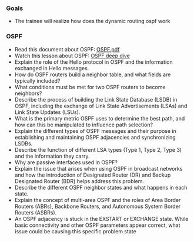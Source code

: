 ### Goals

- The trainee will realize how does the dynamic routing ospf work  

### OSPF

- Read this document about OSPF: [OSPF.pdf](https://www.routeralley.com/guides/ospf.pdf)
- Watch this lesson about OSPF: [OSPF deep dive](https://app.pluralsight.com/library/courses/protocol-deep-dive-ospf/table-of-contents)
- Explain the role of the Hello protocol in OSPF and the information exchanged in Hello messages.
- How do OSPF routers build a neighbor table, and what fields are typically included?
- What conditions must be met for two OSPF routers to become neighbors?
- Describe the process of building the Link State Database (LSDB) in OSPF, including the exchange of Link State Advertisements (LSAs) and Link State Updates (LSUs).
- What is the primary metric OSPF uses to determine the best path, and how can this be manipulated to influence path selection?
- Explain the different types of OSPF messages and their purpose in establishing and maintaining OSPF adjacencies and synchronizing LSDBs.
- Describe the function of different LSA types (Type 1, Type 2, Type 3) and the information they carry.
- Why are passive interfaces used in OSPF?
- Explain the issue that arises when using OSPF in broadcast networks and how the introduction of Designated Router (DR) and Backup Designated Router (BDR) helps address this problem.
- Describe the different OSPF neighbor states and what happens in each state.
- Explain the concept of multi-area OSPF and the roles of Area Border Routers (ABRs), Backbone Routers, and Autonomous System Border Routers (ASBRs).
- An OSPF adjacency is stuck in the EXSTART or EXCHANGE state. While basic connectivity and other OSPF parameters appear correct, what issue could be causing this specific problem state 

